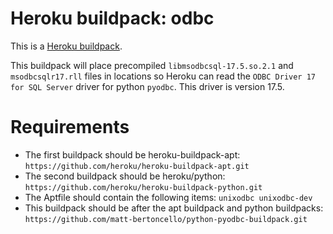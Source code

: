 Heroku buildpack: odbc
=======================

This is a [Heroku buildpack](http://devcenter.heroku.com/articles/buildpacks).

This buildpack will place precompiled `libmsodbcsql-17.5.so.2.1` and `msodbcsqlr17.rll` files in locations so Heroku can read the `ODBC Driver 17 for SQL Server` driver for python `pyodbc`. This driver is version 17.5.

# Requirements
- The first buildpack should be heroku-buildpack-apt:
  `https://github.com/heroku/heroku-buildpack-apt.git`
- The second buildpack should be heroku/python:
  `https://github.com/heroku/heroku-buildpack-python.git`
- The Aptfile should contain the following items:
  `unixodbc unixodbc-dev`
- This buildpack should be after the apt buildpack and python buildpacks:
  `https://github.com/matt-bertoncello/python-pyodbc-buildpack.git`
